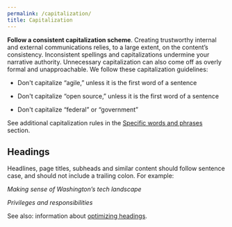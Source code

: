 ```yaml
---
permalink: /capitalization/
title: Capitalization
---
```

**Follow a consistent capitalization scheme**. Creating trustworthy
internal and external communications relies, to a large extent, on the
content’s consistency. Inconsistent spellings and capitalizations
undermine your narrative authority. Unnecessary capitalization can also
come off as overly formal and unapproachable. We follow these
capitalization guidelines:

-   Don't capitalize “agile,” unless it is the first word of a sentence

-   Don't capitalize “open source,” unless it is the first word of a sentence

-   Don't capitalize “federal” or “government”

See additional capitalization rules in the [Specific words and phrases](https://pages.18f.gov/content-guide/specific-words-and-phrases/)
section.

## Headings

Headlines, page titles, subheads and similar content should follow sentence
case, and should not include a trailing colon. For example:

*Making sense of Washington’s tech landscape*

*Privileges and responsibilities*

See also: information about [optimizing headings](../optimize-headings-and-titles/).
